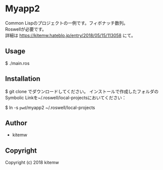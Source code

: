 # Myapp2

Common Lispのプロジェクトの一例です。フィボナッチ数列。  
Roswellが必要です。  
詳細は https://kitemw.hateblo.jp/entry/2018/05/15/113058 にて。

## Usage

$ ./main.ros

## Installation

$ git clone でダウンロードしてください。
インストールで作成したフォルダのSymbolic Linkを~/.roswell/local-projectsにおいてください：

$ ln -s `pwd`/myapp2 ~/.roswell/local-projects

## Author

* kitemw

## Copyright

Copyright (c) 2018 kitemw
